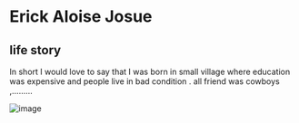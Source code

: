 # Erick Aloise Josue

## life story

In short I would love to say that I was born in small village where education
was expensive and people live in bad condition . all friend was cowboys
,.........

<!-- image-->

![image](https://avatars.githubusercontent.com/u/66235982?v=4)
